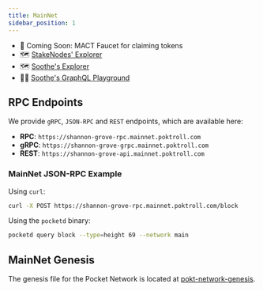 ```yaml
---
title: MainNet
sidebar_position: 1
---
```


- 🚰 Coming Soon: MACT Faucet for claiming tokens
- 🗺️ [StakeNodes' Explorer](https://explorer.pocket.network/pocket-mainnet)
- 🗺️ [Soothe's Explorer](https://shannon-mainnet.trustsoothe.io)
- 👨‍💻 [Soothe's GraphQL Playground](https://shannon-mainnet-api.trustsoothe.io)

<!-- TODO_MAINNET_MIGRATION(@bryanchriswhite): Add a link to the MACT Faucet once it's live. -->

## RPC Endpoints

We provide `gRPC`, `JSON-RPC` and `REST` endpoints, which are available here:

- **RPC**: `https://shannon-grove-rpc.mainnet.poktroll.com`
- **gRPC**: `https://shannon-grove-grpc.mainnet.poktroll.com`
- **REST**: `https://shannon-grove-api.mainnet.poktroll.com`

### MainNet JSON-RPC Example

Using `curl`:

```bash
curl -X POST https://shannon-grove-rpc.mainnet.poktroll.com/block
```

Using the `pocketd` binary:

```bash
pocketd query block --type=height 69 --network main
```

## MainNet Genesis

The genesis file for the Pocket Network is located at [pokt-network-genesis](https://github.com/pokt-network/pocket-network-genesis/tree/master/shannon/mainnet).
